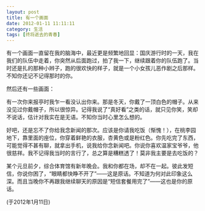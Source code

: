 ```yaml
---
layout: post
title: 有一个画面
date: 2012-01-11 11:11:11
category: 生活
tags: [终将逝去的青春]
---
```


有一个画面一直留在我的脑海中，最近更是频繁地回显：国庆游行时的一天，我在我们的队伍中走着，你突然从后面跑过，拍了我一下，继续跟着你的队伍跑了。当时还是扎的那种小辫子，跑的很欢快的样子，就是一个小女孩儿恶作剧之后那样。不知你还记不记得那时的你。

<!--more-->
然后还有一些画面：

有一次你来报亭时我乍一看没认出你来。那是冬天，你戴了一顶白色的帽子。从来没见过你戴帽子，所以很惊异。记得我说了“真好看”之类的话，就只见你笑，笑却不说话，估计对我实在是无语。不知你当时心里怎么想的。

好吧，还是忘不了你给我念新闻的那次。应该是你请我吃饭（惭愧！），在桃李园地下，靠里面的座位，你穿着鲜艳的衣服，杏黄色或是粉红色。你先吃完了东西，可能觉得不甚有聊，就拿出手机，说我给你念新闻吧。你说你喜欢温家宝爷爷，他很慈祥。我不记得我当时的言行了，总之算是糟糕透了！莫非我主要是去吃饭的？
	
某个元旦前夕，综合体育馆有新年晚会。我和你都在场，却不在一起。彼此发短信，你说你困了，“眼睛都快睁不开了”——这是原话。不知道为何对此印象这么深。而且当晚你不再跟我继续聊天的原因是“短信套餐用完了”——这也是你的原话。


(于2012年1月11日)

